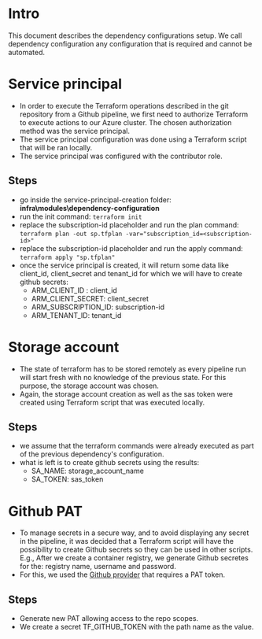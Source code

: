 # Intro
This document describes the dependency configurations setup. We call dependency configuration any configuration that is required and cannot be automated.

# Service principal
- In order to execute the Terraform operations described in the git repository from a Github pipeline, we first need to authorize Terraform to execute actions to our Azure cluster. The chosen authorization method was the service principal.
- The service principal configuration was done using a Terraform script that will be ran locally.
- The service principal was configured with the contributor role.

## Steps
- go inside the service-principal-creation folder: **infra\modules\dependency-configuration**
- run the init command: ```terraform init```
- replace the subscription-id placeholder and run the plan command: ```terraform plan -out sp.tfplan -var="subscription_id=<subscription-id>"```
- replace the subscription-id placeholder and run the apply command: ```terraform apply "sp.tfplan"```
- once the service principal is created, it will return some data like client_id, client_secret and tenant_id for which we will have to create github secrets: 
  - ARM_CLIENT_ID : client_id
  - ARM_CLIENT_SECRET: client_secret
  - ARM_SUBSCRIPTION_ID: subscription-id
  - ARM_TENANT_ID: tenant_id

# Storage account
- The state of terraform has to be stored remotely as every pipeline run will start fresh with no knowledge of the previous state. For this purpose, the storage account was chosen.
- Again, the storage account creation as well as the sas token were created using Terraform script that was executed locally.

## Steps
- we assume that the terraform commands were already executed as part of the previous dependency's configuration.
- what is left is to create github secrets using the results:
  - SA_NAME: storage_account_name
  - SA_TOKEN: sas_token

# Github PAT
- To manage secrets in a secure way, and to avoid displaying any secret in the pipeline, it was decided that a Terraform script will have the possibility to create Github secrets so they can be used in other scripts. E.g., After we create a container registry, we generate Github secretes for the: registry name, username and password.
- For this, we used the [Github provider](https://registry.terraform.io/providers/integrations/github/latest/docs/resources/actions_secret) that requires a PAT token.

## Steps
- Generate new PAT allowing access to the repo scopes.
- We create a secret TF_GITHUB_TOKEN with the path name as the value.